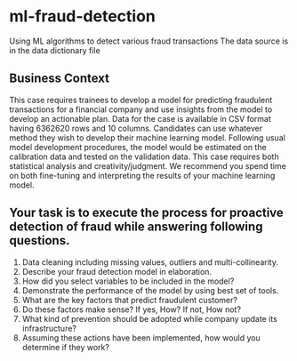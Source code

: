 # ml-fraud-detection
Using ML algorithms to detect various fraud transactions
The data source is in the data dictionary file

## Business Context 
This case requires trainees to develop a model for predicting fraudulent transactions for a 
financial company and use insights from the model to develop an actionable plan. Data for the 
case is available in CSV format having 6362620 rows and 10 columns. 
Candidates can use whatever method they wish to develop their machine learning model. 
Following usual model development procedures, the model would be estimated on the 
calibration data and tested on the validation data. This case requires both statistical analysis and 
creativity/judgment. We recommend you spend time on both fine-tuning and interpreting the 
results of your machine learning model.

## Your task is to execute the process for proactive detection of fraud while answering following questions. 
1. Data cleaning including missing values, outliers and multi-collinearity.  
2. Describe your fraud detection model in elaboration.  
3. How did you select variables to be included in the model?  
4. Demonstrate the performance of the model by using best set of tools.  
5. What are the key factors that predict fraudulent customer?  
6. Do these factors make sense? If yes, How? If not, How not?  
7. What kind of prevention should be adopted while company update its infrastructure? 
8. Assuming these actions have been implemented, how would you determine if they work?
